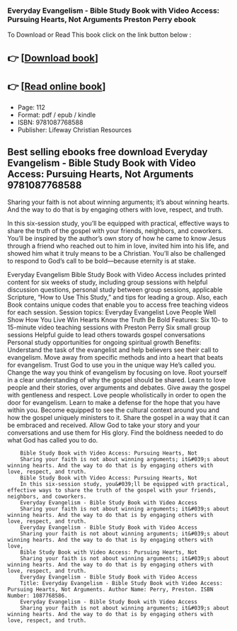 ### Everyday Evangelism - Bible Study Book with Video Access: Pursuing Hearts, Not Arguments Preston Perry ebook

To Download or Read This book click on the link button below :

## 👉  [**[Download book](http://filesbooks.info/download.php?group=book&from=github.com&id=715508&lnk=1064 "Download book")**]

## 👉  [**[Read online book](http://filesbooks.info/download.php?group=book&from=github.com&id=715508&lnk=1064 "Read online book")**]


* Page: 112
* Format: pdf / epub / kindle
* ISBN: 9781087768588
* Publisher: Lifeway Christian Resources



## Best selling ebooks free download Everyday Evangelism - Bible Study Book with Video Access: Pursuing Hearts, Not Arguments  9781087768588



Sharing your faith is not about winning arguments; it’s about winning hearts. And the way to do that is by engaging others with love, respect, and truth.
 
 In this six-session study, you’ll be equipped with practical, effective ways to share the truth of the gospel with your friends, neighbors, and coworkers. You’ll be inspired by the author’s own story of how he came to know Jesus through a friend who reached out to him in love, invited him into his life, and showed him what it truly means to be a Christian. You’ll also be challenged to respond to God’s call to be bold—because eternity is at stake.
 
 Everyday Evangelism Bible Study Book with Video Access includes printed content for six weeks of study, including group sessions with helpful discussion questions, personal study between group sessions, applicable Scripture, “How to Use This Study,” and tips for leading a group. Also, each Book contains unique codes that enable you to access free teaching videos for each session. 
 Session topics: Everyday Evangelist Love People Well Show How You Live Win Hearts Know the Truth Be Bold 
 Features: Six 10- to 15-minute video teaching sessions with Preston Perry Six small group sessions Helpful guide to lead others towards gospel conversations Personal study opportunities for ongoing spiritual growth 
 Benefits: Understand the task of the evangelist and help believers see their call to evangelism. Move away from specific methods and into a heart that beats for evangelism. Trust God to use you in the unique way He’s called you. Change the way you think of evangelism by focusing on love. Root yourself in a clear understanding of why the gospel should be shared. Learn to love people and their stories, over arguments and debates. Give away the gospel with gentleness and respect. Love people wholistically in order to open the door for evangelism. Learn to make a defense for the hope that you have within you. Become equipped to see the cultural context around you and how the gospel uniquely ministers to it. Share the gospel in a way that it can be embraced and received. Allow God to take your story and your conversations and use them for His glory. Find the boldness needed to do what God has called you to do.


        Bible Study Book with Video Access: Pursuing Hearts, Not
        Sharing your faith is not about winning arguments; it&#039;s about winning hearts. And the way to do that is by engaging others with love, respect, and truth.
        Bible Study Book with Video Access: Pursuing Hearts, Not
        In this six-session study, you&#039;ll be equipped with practical, effective ways to share the truth of the gospel with your friends, neighbors, and coworkers.
        Everyday Evangelism - Bible Study Book with Video Access
        Sharing your faith is not about winning arguments; it&#039;s about winning hearts. And the way to do that is by engaging others with love, respect, and truth.
        Everyday Evangelism - Bible Study Book with Video Access
        Sharing your faith is not about winning arguments; it&#039;s about winning hearts. And the way to do that is by engaging others with love, 
        Bible Study Book with Video Access: Pursuing Hearts, Not
        Sharing your faith is not about winning arguments; it&#039;s about winning hearts. And the way to do that is by engaging others with love, respect, and truth.
        Everyday Evangelism - Bible Study Book with Video Access
        Title: Everyday Evangelism - Bible Study Book with Video Access: Pursuing Hearts, Not Arguments. Author Name: Perry, Preston. ISBN Number: 1087768586.
        Everyday Evangelism - Bible Study Book with Video Access
        Sharing your faith is not about winning arguments; it&#039;s about winning hearts. And the way to do that is by engaging others with love, respect, and truth.
    




